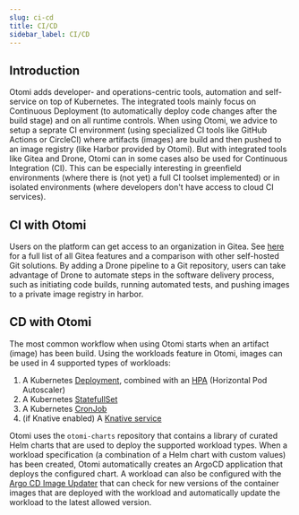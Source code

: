 ```yaml
---
slug: ci-cd
title: CI/CD
sidebar_label: CI/CD
---
```


## Introduction

Otomi adds developer- and operations-centric tools, automation and self-service on top of Kubernetes. The integrated tools mainly focus on Continuous Deployment  (to automatically deploy code changes after the build stage) and on all runtime controls. When using Otomi, we advice to setup a seprate CI environment (using specialized CI tools like GitHub Actions or CircleCI) where artifacts (images) are build and then pushed to an image registry (like Harbor provided by Otomi). But with integrated tools like Gitea and Drone, Otomi can in some cases also be used for Continuous Integration (CI). This can be especially interesting in greenfield environments (where there is (not yet) a full CI toolset implemented) or in isolated environments (where developers don't have access to cloud CI services).

## CI with Otomi

Users on the platform can get access to an organization in Gitea. See [here](https://docs.gitea.io/en-us/comparison/) for a full list of all Gitea features and a comparison with other self-hosted Git solutions. By adding a Drone pipeline to a Git repository, users can take advantage of Drone to automate steps in the software delivery process, such as initiating code builds, running automated tests, and pushing images to a private image registry in harbor.

## CD with Otomi

The most common workflow when using Otomi starts when an artifact (image) has been build. Using the workloads feature in Otomi, images can be used in 4 supported types of workloads:

1. A Kubernetes [Deployment](https://kubernetes.io/docs/concepts/workloads/controllers/deployment/), combined with an [HPA](https://kubernetes.io/docs/tasks/run-application/horizontal-pod-autoscale/) (Horizontal Pod Autoscaler)
2. A Kubernetes [StatefullSet](https://kubernetes.io/docs/concepts/workloads/controllers/statefulset/)
3. A Kubernetes [CronJob](https://kubernetes.io/docs/concepts/workloads/controllers/cron-jobs/)
4. (if Knative enabled) A [Knative service](https://github.com/knative/specs/blob/main/specs/serving/knative-api-specification-1.0.md#service)

Otomi uses the `otomi-charts` repository that contains a library of curated Helm charts that are used to deploy the supported workload types. When a workload specification (a combination of a Helm chart with custom values) has been created, Otomi automatically creates an ArgoCD application that deploys the configured chart. A workload can also be configured with the [Argo CD Image Updater](https://argocd-image-updater.readthedocs.io/en/stable/) that can check for new versions of the container images that are deployed with the workload and automatically update the workload to the latest allowed version.

